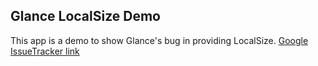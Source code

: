 Glance LocalSize Demo
---

This app is a demo to show Glance's bug in providing LocalSize.
[Google IssueTracker link]()
